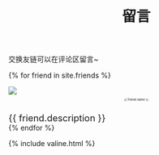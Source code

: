 ﻿---
layout: page
title: 留言
---
交换友链可以在评论区留言~

{% for friend in site.friends %}
<div class="card">
    <div class="card-portrait">
        <a href="{{ friend.src }}"><img src="{{ friend.portrait }}"></a>
    </div>
    <div class="card-information">
        <p style="text-align:center; font-size:6px;">{{ friend.name }}</p><br>
        <font size="4.5px">{{ friend.description }}</font>
    </div>
</div>
{% endfor %}

{% include valine.html %}
